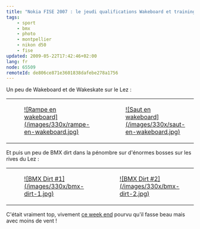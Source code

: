 ```yaml
---
title: "Nokia FISE 2007 : le jeudi qualifications Wakeboard et training BMX dirt"
tags:
    - sport
    - bmx
    - photo
    - montpellier
    - nikon d50
    - fise
updated: 2009-05-22T17:42:46+02:00
lang: fr
node: 65509
remoteId: de806ce871e3601838dafebe278a1756
---
```


Un peu de Wakeboard et de Wakeskate sur le Lez :

<table class="table-centre"><tr><td><figure class="object-center"><a href="/images/rampe-en-wakeboard.jpg">![Rampe en wakeboard](/images/330x/rampe-en-wakeboard.jpg)
</a></figure></td>
<td><figure class="object-center"><a href="/images/saut-en-wakeboard.jpg">![Saut en wakeboard](/images/330x/saut-en-wakeboard.jpg)
</a></figure></td>
</tr>

</table>

Et puis un peu de BMX dirt dans la pénombre sur d'énormes bosses sur les rives du Lez :

<table class="table-centre"><tr><td><figure class="object-center"><a href="/images/bmx-dirt-1.jpg">![BMX Dirt #1](/images/330x/bmx-dirt-1.jpg)
</a></figure></td>
<td><figure class="object-center"><a href="/images/bmx-dirt-2.jpg">![BMX Dirt #2](/images/330x/bmx-dirt-2.jpg)
</a></figure></td>
</tr>

</table>

C'était vraiment top, vivement [ce week end](http://www.nokiafise.com/programme.php) pourvu qu'il fasse beau mais avec moins de vent !

